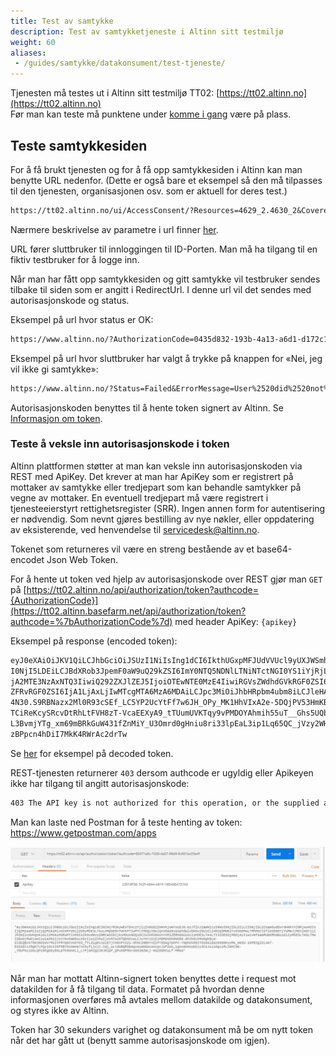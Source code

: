 ```yaml
---
title: Test av samtykke
description: Test av samtykketjeneste i Altinn sitt testmiljø
weight: 60
aliases:
 - /guides/samtykke/datakonsument/test-tjeneste/
---
```


Tjenesten må testes ut i Altinn sitt testmiljø TT02: [https://tt02.altinn.no](https://tt02.altinn.no)  
Før man kan teste må punktene under [komme i gang](../komme-i-gang/) være på plass.

## Teste samtykkesiden 
For å få brukt tjenesten og for å få opp samtykkesiden i Altinn kan man
benytte URL nedenfor. (Dette er også bare et eksempel så den må
tilpasses til den tjenesten, organisasjonen osv. som er aktuell for deres test.)

```markdown
https://tt02.altinn.no/ui/AccessConsent/?Resources=4629_2.4630_2&CoveredBy=910514458&RedirectUrl=https://www.altinn.no&ValidToDate=2019-09-30%2010:30:00&LanguageCode=nb-NO&DelegationContext=Ved%20%C3%A5%20samtykke,%20gir%20du%20Skatteetaten%20rett%20til%20%C3%A5%20utlevere%20opplysninger%20om%20deg%20direkte%20til%20Banken%20AS.%20Banken%20f%C3%A5r%20opplysningene%20for%20%C3%A5%20behandle%20s%C3%B8knaden%20din%20om%20finansiering.&ResponseType=code&4629_2_inntektsaar=2016&4630_2_fraOgMed=2017-06&4630_2_tilOgMed=2017-08
```

Nærmere beskrivelse av parametre i url finner [her](../be-om-samtykke/#url).

URL fører sluttbruker til innloggingen til ID-Porten. Man må ha tilgang til en fiktiv testbruker for å logge inn.

Når man har fått opp samtykkesiden og gitt samtykke vil testbruker
sendes tilbake til siden som er angitt i RedirectUrl. I denne url vil det sendes med autorisasjonskode og status.

Eksempel på url hvor status er OK:

```markdown
https://www.altinn.no/?AuthorizationCode=0435d832-193b-4a13-a6d1-d172c18e18c7&Status=OK
```

Eksempel på url hvor sluttbruker har valgt å trykke på knappen for «Nei, jeg vil ikke gi samtykke»:

```markdown
https://www.altinn.no/?Status=Failed&ErrorMessage=User%2520did%2520not%2520give%2520consent
```

Autorisasjonskoden benyttes til å hente token signert av Altinn.
Se [Informasjon om token](../../datakilde/bruk-av-token/#bruk-av-self-contained-oauth-token).

### Teste å veksle inn autorisasjonskode i token
Altinn plattformen støtter at man kan veksle inn autorisasjonskoden via
REST med ApiKey. Det krever at man har ApiKey som er registrert på mottaker av samtykke eller tredjepart som kan behandle samtykker på vegne av mottaker.
En eventuell tredjepart må være registrert i tjenesteeierstyrt rettighetsregister (SRR).
Ingen annen form for autentisering er nødvendig. Som nevnt gjøres bestilling av nye
nøkler, eller oppdatering av eksisterende, ved henvendelse til
[servicedesk@altinn.no](mailto:servicedesk@altinn.no).

Tokenet som returneres vil være en streng bestående av et base64-encodet Json Web Token.

For å hente ut token ved hjelp av autorisasjonskode over REST gjør man
`GET` på [https://tt02.altinn.no/api/authorization/token?authcode={AuthorizationCode}](https://tt02.altinn.basefarm.net/api/authorization/token?authcode=%7bAuthorizationCode%7d)
med header ApiKey: `{apikey}`

Eksempel på response (encoded token):
```markdown
eyJ0eXAiOiJKV1QiLCJhbGciOiJSUzI1NiIsIng1dCI6IkthUGxpMFJUdVVUcl9yUXJWSmhzQkNXQS0yayJ9.eyJTZXJ2aWNlQ29kZXMiOi
I0NjI5LDEiLCJBdXRob3JpemF0aW9uQ29kZSI6ImY0NTQ5NDNlLTNiNTctNGI0YS1iYjRjLTNkZjY0YTgwMmQ4NyIsIk9mZmVyZWRCeSI6I
jA2MTE3NzAxNTQ3IiwiQ292ZXJlZEJ5IjoiOTEwNTE0MzE4IiwiRGVsZWdhdGVkRGF0ZSI6IjI3LjEwLjIwMTYgMjE6MTE6MTciLCJWYWxp
ZFRvRGF0ZSI6IjA1LjAxLjIwMTcgMTA6MzA6MDAiLCJpc3MiOiJhbHRpbm4ubm8iLCJleHAiOjE0Nzc1OTU1MTcsIm5iZiI6MTQ3NzU5NTQ
4N30.S9RBNazx2Ml0R93cSEf_LC5YP2UcYtFf7w6JH_OPy_MK1HhVIxA2e-5DQjPV53HmKBhlHmL3Wxz36KzIXddfz1olKLEK7Xqn61FJFL
TCiReKcySRcvDtRhLtFVH8zT-VcaEEXyA9_tTUumUVKTqy9vPMDOYAhmih55uT__Ghs5UQbxDZXLJ08f-SDUq-wlcbU8TFLfBnrQBxF53Sf
L3BvmjYTg_xm69mBRkGuW431fZnMiY_U3Omrd0gHniu8ri33lpEaL3ip1Lq65QC_jVzy2WHN1RdQCA5WiYGJ89GoSZL2eAtCS8d7qngsMUu
zBPpcn4hDiI7MkK4RWrAc2drTw
```

Se [her](../../datakilde/bruk-av-token/#decoded-eksempel-1) for eksempel på decoded token.

REST-tjenesten returnerer `403` dersom authcode er ugyldig eller Apikeyen
ikke har tilgang til angitt autorisasjonskode:

```markdown
403 The API key is not authorized for this operation, or the supplied authorization code is either expired or invalid.
```

Man kan laste ned Postman for å teste henting av token: https://www.getpostman.com/apps

![Hente token ved hjelp av Postman](hente-token.png "Hente token ved hjelp av Postman")


Når man har mottatt Altinn-signert token benyttes dette i request mot
datakilden for å få tilgang til data. Formatet på hvordan denne informasjonen overføres må
avtales mellom datakilde og datakonsument, og styres ikke av Altinn.

Token har 30 sekunders varighet og datakonsument må be om nytt token når
det har gått ut (benytt samme autorisasjonskode om igjen).
